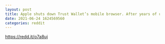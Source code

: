 ```yaml
--- 
layout: post 
title: Apple shuts down Trust Wallet’s mobile browser. After years of using Apple products my next phone will run Android. 
date: 2021-06-24 1624569560 
categories: reddit 
--- 
```

https://redd.it/o7a8uj